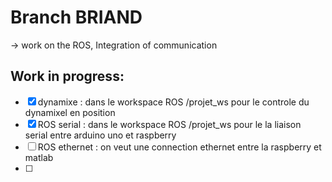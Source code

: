 # Branch BRIAND

-> work on the ROS, Integration of communication

## Work in progress:
- [x] dynamixe :  dans le workspace ROS /projet_ws  pour le controle du dynamixel en position
- [x] ROS serial : dans le workspace ROS /projet_ws pour le la liaison serial entre arduino uno et raspberry
- [ ] ROS ethernet :  on veut une connection ethernet entre la raspberry et matlab
- [ ] 